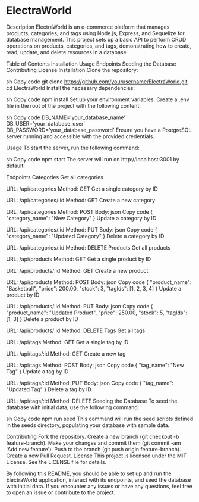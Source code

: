 # ElectraWorld
Description
ElectraWorld is an e-commerce platform that manages products, categories, and tags using Node.js, Express, and Sequelize for database management. This project sets up a basic API to perform CRUD operations on products, categories, and tags, demonstrating how to create, read, update, and delete resources in a database.

Table of Contents
Installation
Usage
Endpoints
Seeding the Database
Contributing
License
Installation
Clone the repository:

sh
Copy code
git clone https://github.com/yourusername/ElectraWorld.git
cd ElectraWorld
Install the necessary dependencies:

sh
Copy code
npm install
Set up your environment variables. Create a .env file in the root of the project with the following content:

sh
Copy code
DB_NAME='your_database_name'
DB_USER='your_database_user'
DB_PASSWORD='your_database_password'
Ensure you have a PostgreSQL server running and accessible with the provided credentials.

Usage
To start the server, run the following command:

sh
Copy code
npm start
The server will run on http://localhost:3001 by default.

Endpoints
Categories
Get all categories

URL: /api/categories
Method: GET
Get a single category by ID

URL: /api/categories/:id
Method: GET
Create a new category

URL: /api/categories
Method: POST
Body:
json
Copy code
{
  "category_name": "New Category"
}
Update a category by ID

URL: /api/categories/:id
Method: PUT
Body:
json
Copy code
{
  "category_name": "Updated Category"
}
Delete a category by ID

URL: /api/categories/:id
Method: DELETE
Products
Get all products

URL: /api/products
Method: GET
Get a single product by ID

URL: /api/products/:id
Method: GET
Create a new product

URL: /api/products
Method: POST
Body:
json
Copy code
{
  "product_name": "Basketball",
  "price": 200.00,
  "stock": 3,
  "tagIds": [1, 2, 3, 4]
}
Update a product by ID

URL: /api/products/:id
Method: PUT
Body:
json
Copy code
{
  "product_name": "Updated Product",
  "price": 250.00,
  "stock": 5,
  "tagIds": [1, 3]
}
Delete a product by ID

URL: /api/products/:id
Method: DELETE
Tags
Get all tags

URL: /api/tags
Method: GET
Get a single tag by ID

URL: /api/tags/:id
Method: GET
Create a new tag

URL: /api/tags
Method: POST
Body:
json
Copy code
{
  "tag_name": "New Tag"
}
Update a tag by ID

URL: /api/tags/:id
Method: PUT
Body:
json
Copy code
{
  "tag_name": "Updated Tag"
}
Delete a tag by ID

URL: /api/tags/:id
Method: DELETE
Seeding the Database
To seed the database with initial data, use the following command:

sh
Copy code
npm run seed
This command will run the seed scripts defined in the seeds directory, populating your database with sample data.

Contributing
Fork the repository.
Create a new branch (git checkout -b feature-branch).
Make your changes and commit them (git commit -am 'Add new feature').
Push to the branch (git push origin feature-branch).
Create a new Pull Request.
License
This project is licensed under the MIT License. See the LICENSE file for details.

By following this README, you should be able to set up and run the ElectraWorld application, interact with its endpoints, and seed the database with initial data. If you encounter any issues or have any questions, feel free to open an issue or contribute to the project.
